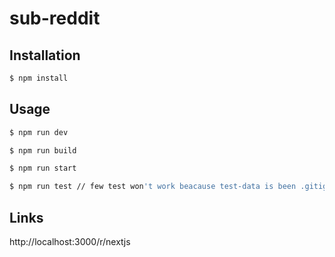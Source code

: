 # sub-reddit


## Installation

```bash
$ npm install 
```

## Usage

```bash
$ npm run dev

$ npm run build 

$ npm run start

$ npm run test // few test won't work beacause test-data is been .gitignored 
```

## Links

http://localhost:3000/r/nextjs
